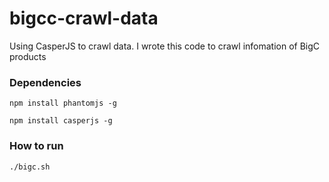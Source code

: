 # bigcc-crawl-data

Using CasperJS to crawl data.
I wrote this code to crawl infomation of BigC products

### Dependencies
`npm install phantomjs -g`

`npm install casperjs -g`

### How to run
`./bigc.sh`